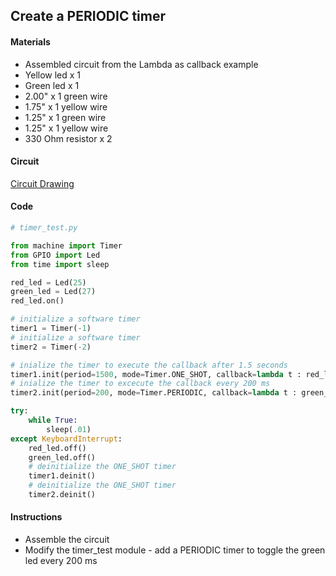 ## Create a PERIODIC timer

#### Materials
 - Assembled circuit from the Lambda as callback example
 - Yellow led x 1
 - Green led x 1
 - 2.00" x 1 green wire
 - 1.75" x 1 yellow wire
 - 1.25" x 1 green wire
 - 1.25" x 1 yellow wire
 - 330 Ohm resistor x 2

#### Circuit
[Circuit Drawing](lesson02-05.pdf)

#### Code
```Python
# timer_test.py

from machine import Timer
from GPIO import Led
from time import sleep

red_led = Led(25)
green_led = Led(27)
red_led.on()

# initialize a software timer
timer1 = Timer(-1)
# initialize a software timer
timer2 = Timer(-2)

# inialize the timer to execute the callback after 1.5 seconds
timer1.init(period=1500, mode=Timer.ONE_SHOT, callback=lambda t : red_led.off())
# inialize the timer to excecute the callback every 200 ms
timer2.init(period=200, mode=Timer.PERIODIC, callback=lambda t : green_led.toggle())

try:
    while True:
        sleep(.01)
except KeyboardInterrupt:
    red_led.off()
    green_led.off()
    # deinitialize the ONE_SHOT timer
    timer1.deinit()
    # deinitialize the ONE_SHOT timer
    timer2.deinit()
```
#### Instructions
 - Assemble the circuit
 - Modify the timer_test module - add a PERIODIC timer to toggle the green led every 200 ms
